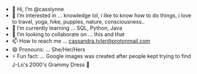 - 👋 Hi, I’m @casslynne
- 👀 I’m interested in ... knowledge lol, i like to know how to do things, i love to travel, yoga, hike, puppies, nature, consciousness.. 
- 🌱 I’m currently learning ... SQL, Python, Java
- 💞️ I’m looking to collaborate on ... this and that
- 📫 How to reach me ... cassandra.tyler@protonmail.com
- 😄 Pronouns: ... She/Her/Hers
- ⚡ Fun fact: ... Google images was created after people kept trying to find J-Lo's 2000's Grammy Dress 👀
<!---
casslynne/casslynne is a ✨ special ✨ repository because its `README.md` (this file) appears on your GitHub profile.
You can click the Preview link to take a look at your changes.
--->

